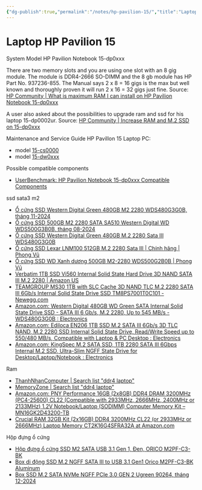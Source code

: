 ```yaml
---
{"dg-publish":true,"permalink":"/notes/hp-pavilion-15/","title":"Laptop HP Pavilion 15","created":"2024-08-06T09:24:36+07:00","updated":"2024-12-10T23:27:14+07:00"}
---
```


# Laptop HP Pavilion 15

System Model	HP Pavilion Notebook 15-dp0xxx

There are two memory slots and you are using one slot with an 8 gig module. The module is DDR4-2666 SO-DIMM and the 8 gb module has HP Part No. 937236-855. The Manual says 2 x 8 = 16 gigs is the max but well known and thoroughly proven it will run 2 x 16 = 32 gigs just fine.
Source: [HP Community | What is maximum RAM I can install on HP Pavilion Notebook 15-dp0xxx](https://h30434.www3.hp.com/t5/Notebook-Hardware-and-Upgrade-Questions/What-is-maximum-RAM-I-can-install-on-HP-Pavilion-Notebook-15/td-p/7319893)

A user also asked about the possibilities to upgrade ram and ssd for his laptop 15-dp0002ur. Source: [HP Community | Increase RAM and M.2 SSD on 15-dp0xxx](https://h30434.www3.hp.com/t5/Notebook-Hardware-and-Upgrade-Questions/Increase-RAM-and-M-2-SSD-on-15-dp0xxx/td-p/7534740)

Maintenance and Service Guide HP Pavillon 15 Laptop PC:
- model [15-cs0000](https://h10032.www1.hp.com/ctg/Manual/c06248419.pdf)
- model [15-dw0xxx](https://h10032.www1.hp.com/ctg/Manual/c06941101.pdf)

Possible compatible components
- [UserBenchmark: HP Pavilion Notebook 15-dp0xxx Compatible Components](https://www.userbenchmark.com/System/HP-Pavilion-Notebook-15-dp0xxx/113859)

ssd sata3 m2
- [Ổ cứng SSD Western Digital Green 480GB M2 2280 WDS480G3G0B, tháng 11-2024](https://www.tnc.com.vn/o-cung-ssd-western-digital-green-480gb-m2-sata-wds480g3g0b.html)
- [Ổ cứng SSD 500GB M2 2280 SATA SA510 Western Digital WD WDS500G3B0B, tháng 08-2024](https://www.tnc.com.vn/o-cung-ssd-500gb-m2-2280-sata-sa510-western-digital-wd-wds500g3b0b.html)
- [Ổ cứng SSD Western Digital Green 480GB M.2 2280 Sata III WDS480G3G0B](https://memoryzone.com.vn/ssd-western-digital-green-m-2-2280-sata-iii-480gb-wds480g3g0b)
- [Ổ cứng SSD Lexar LNM100 512GB M.2 2280 Sata III | Chính hãng | Phong Vũ](https://phongvu.vn/o-cung-ssd-lexar-lnm100-512gb-m-2-2280-sata-iii--s220605530)
- [Ổ cứng SSD WD Xanh dương 500GB M2-2280 WDS500G2B0B | Phong Vũ](https://phongvu.vn/o-cung-ssd-wd-500gb-wds500g2b0b-m2-2280--s1800272)
- [Verbatim 1TB SSD Vi560 Internal Solid State Hard Drive 3D NAND SATA III M.2 2280 | Amazon US](https://www.amazon.com/Verbatim-Vi560-Internal-Solid-State/dp/B083ZLXGB7/?th=1)
- [TEAMGROUP MS30 1TB with SLC Cache 3D NAND TLC M.2 2280 SATA III 6Gb/s Internal Solid State Drive SSD TM8PS7001T0C101 - Newegg.com](https://www.newegg.com/team-group-1tb-ms30-sata/p/N82E16820331233?Item=N82E16820331233)
- [Amazon.com: Western Digital 480GB WD Green SATA Internal Solid State Drive SSD - SATA III 6 Gb/s, M.2 2280, Up to 545 MB/s - WDS480G3G0B : Electronics](https://www.amazon.com/Western-Digital-480GB-Green-Internal/dp/B09TMWHKGF?crid=111V9CUUW6QO3&dib=eyJ2IjoiMSJ9.4NSmF9T8Lp32eXHJ3hrPjXOkQT6vXGqWyCTPcFQDsM8isofv_GqFLOq8Gx3v0nGch24syA7vQqgGL18uBt0m5gbhIEiYW-TJw_9WdW4ajArucnmy8WyuLmke1uizxY7gfWSmCwfJGOJBnHZ3L6M2G2A6Euxx296KMtbmB3t0e5HYbAaBrUecFAwLutf5x7yNYG7GGsnSAHt7Vwt21VgW8ntfPs6pdhCggoe5nToE1vovsUlS8f9yPPNhE5aPAnbx0IAPnxQtA6iG0OpcjrsLdKIB5KbF7S-j_Og_O0yCG1M.ACs9-uTf98rYjO3gCEfkxqY2498Oetq0ZCqnjVclYpQ&dib_tag=se&keywords=sata%2Bm2%2Bssd%2B1tb&qid=1732983372&rnid=6145843011&s=electronics&sr=1-30&th=1)
- [Amazon.com: Ediloca EN206 1TB SSD M.2 SATA III 6Gb/s 3D TLC NAND, M.2 2280 SSD Internal Solid State Drive, Read/Write Speed up to 550/480 MB/s, Compatible with Laptop & PC Desktop : Electronics](https://www.amazon.com/Ediloca-EN206-Internal-Compatible-Desktop/dp/B0D871S6H6?crid=111V9CUUW6QO3&dib=eyJ2IjoiMSJ9.4NSmF9T8Lp32eXHJ3hrPjcCovb-1IVRsYWAkm3uNRhDVBcAPeYVR7hkRBvOqSOjxof9qdYcTh91-rHN2wHt5CUiNoEprd3hAl_i4kYqLIjlWtEexaJaU7qN9tS_kFtMXEjNt5S0glKiToUQXcvpJeM5SDMgGj4AOpdZJrAIxRiMucMDd8xsOnFJrKglJUsTfdBqcaBSwmqDY_nbrXiD1VU-nyiK5hdJX1I1bvO4XdA8.dgvQHFpQ0SIy8vz2vS3TLsBe3IKOke2YxGsrgu4nk7Y&dib_tag=se&keywords=sata%2Bm2%2Bssd%2B1tb&qid=1732983246&sr=8-3&th=1)
- [Amazon.com: KingSpec M.2 SATA SSD, 1TB 2280 SATA III 6Gbps Internal M.2 SSD, Ultra-Slim NGFF State Drive for Desktop/Laptop/Notebook : Electronics](https://www.amazon.com/KingSpec-Internal-Ultra-Slim-Desktop-Notebook/dp/B01N10L1XS?crid=111V9CUUW6QO3&dib=eyJ2IjoiMSJ9.4NSmF9T8Lp32eXHJ3hrPjcCovb-1IVRsYWAkm3uNRhDVBcAPeYVR7hkRBvOqSOjxof9qdYcTh91-rHN2wHt5CUiNoEprd3hAl_i4kYqLIjlWtEexaJaU7qN9tS_kFtMXEjNt5S0glKiToUQXcvpJeM5SDMgGj4AOpdZJrAIxRiMucMDd8xsOnFJrKglJUsTfdBqcaBSwmqDY_nbrXiD1VU-nyiK5hdJX1I1bvO4XdA8.dgvQHFpQ0SIy8vz2vS3TLsBe3IKOke2YxGsrgu4nk7Y&dib_tag=se&keywords=sata%2Bm2%2Bssd%2B1tb&qid=1732983246&sr=8-4&th=1)

Ram
- [ThanhNhanComputer | Search list "ddr4 laptop"](https://www.tnc.com.vn/san-pham.html?keyword=DDR4%20laptop&show=40)
- [MemoryZone | Search list "ddr4 laptop"](https://memoryzone.com.vn/search?query=ddr4%20laptop)
- [Amazon.com: PNY Performance 16GB (2x8GB) DDR4 DRAM 3200MHz (PC4-25600) CL22 (Compatible with 2933MHz, 2666MHz, 2400MHz or 2133MHz) 1.2V Notebook/Laptop (SODIMM) Computer Memory Kit – MN16GK2D43200-TB](https://www.amazon.com/PNY-Performance-PC4-25600-Compatible-Notebook/dp/B09PXCR4VB)
- [Crucial RAM 32GB Kit (2x16GB) DDR4 3200MHz CL22 (or 2933MHz or 2666MHz) Laptop Memory CT2K16G4SFRA32A at Amazon.com](https://www.amazon.com/Crucial-2x16GB-Laptop-Memory-CT2K16G4SFRA32A/dp/B08C4X9VR5?th=1)

Hộp đựng ổ cứng
- [Hộp đựng ổ cứng SSD M2 SATA USB 3.1 Gen 1, Đen, ORICO M2PF-C3-BK](https://www.tnc.com.vn/ssd-box-orico-m2pf-c3-bk.html)
- [Box di động SSD M.2 NGFF SATA III to USB 3.1 Gen1 Orico M2PF-C3-BK Aluminum](https://memoryzone.com.vn/box-di-dong-ssd-m-2-ngff-sata-iii-to-usb-3-1-gen1-orico-m2pf-c3-aluminum)
- [Box SSD M.2 SATA NVMe NGFF PCIe 3.0 GEN 2 Ugreen 90264, tháng 12-2024](https://www.tnc.com.vn/box-ssd-m.2-sata-nvme-ngff-pcie-3.0-gen-2-ugreen-90264.html)